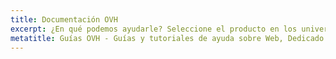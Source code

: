 ```yaml
---
title: Documentación OVH
excerpt: ¿En qué podemos ayudarle? Seleccione el producto en los universos Web, Dedicado y Cloud y encontrará todas las guías redactadas por OVH para usted.
metatitle: Guías OVH - Guías y tutoriales de ayuda sobre Web, Dedicado y Cloud.
---
```

